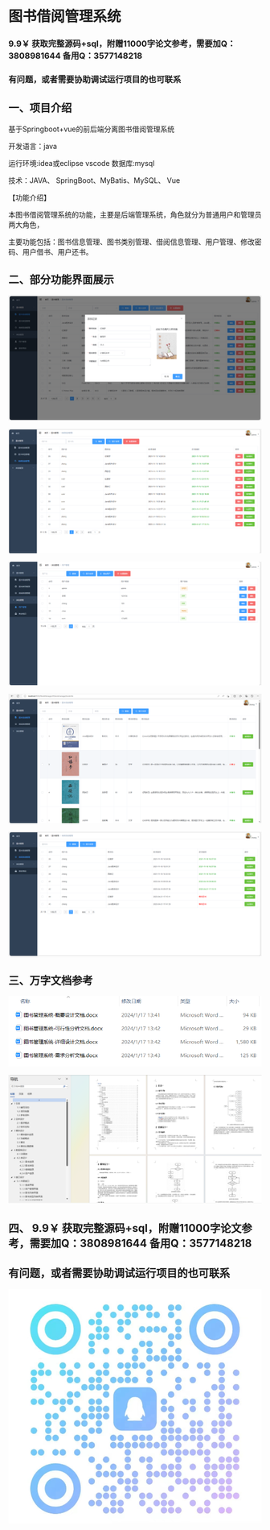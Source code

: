 # 图书借阅管理系统

### 9.9￥ 获取完整源码+sql，附赠11000字论文参考，需要加Q：3808981644 备用Q：3577148218
### 有问题，或者需要协助调试运行项目的也可联系

## 一、项目介绍

基于Springboot+vue的前后端分离图书借阅管理系统

开发语言：java

运行环境:idea或eclipse vscode 数据库:mysql

技术：JAVA、 SpringBoot、MyBatis、MySQL、 Vue

【功能介绍】

本图书借阅管理系统的功能，主要是后端管理系统，角色就分为普通用户和管理员两大角色，

主要功能包括：图书信息管理、图书类别管理、借阅信息管理、用户管理、修改密码、用户借书、用户还书。


## 二、部分功能界面展示

![img_2.png](imgs/img_2.png)

![img_3.png](imgs/img_3.png)

![img_4.png](imgs/img_4.png)

![img_5.png](imgs/img_5.png)

![img_6.png](imgs/img_6.png)

## 三、万字文档参考

![img.png](imgs/img.png)

![img_1.png](imgs/img_1.png)

## 四、 9.9￥ 获取完整源码+sql，附赠11000字论文参考，需要加Q：3808981644 备用Q：3577148218
## 有问题，或者需要协助调试运行项目的也可联系
![img.png](img.png)
